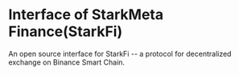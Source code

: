 # Interface of StarkMeta Finance(StarkFi)

An open source interface for StarkFi -- a protocol for decentralized exchange on Binance Smart Chain.
